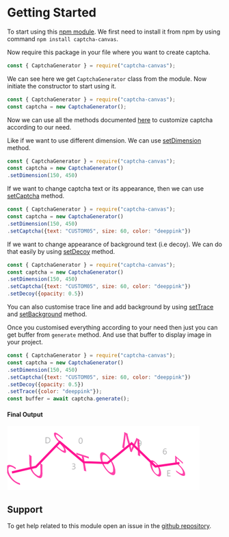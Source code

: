 # Getting Started

To start using this [npm module](https://npmjs.com/package/captcha-canvas). We first need to install it from npm by using command `npm install captcha-canvas`.

Now require this package in your file where you want to create captcha.
```js
const { CaptchaGenerator } = require("captcha-canvas");
```

We can see here we get `CaptchaGenerator` class from the module. Now initiate the constructor to start using it.
```js
const { CaptchaGenerator } = require("captcha-canvas");
const captcha = new CaptchaGenerator();
```

Now we can use all the methods documented [here](https://captcha-canvas.js.org/CaptchaGenerator.html) to customize captcha according to our need.

Like if we want to use different dimension. We can use [setDimension](https://captcha-canvas.js.org/CaptchaGenerator.html#setDimension) method.
```js
const { CaptchaGenerator } = require("captcha-canvas");
const captcha = new CaptchaGenerator()
.setDimension(150, 450) 
```

If we want to change captcha text or its appearance, then we can use [setCaptcha](https://captcha-canvas.js.org/CaptchaGenerator.html#setCaptcha) method.
```js
const { CaptchaGenerator } = require("captcha-canvas");
const captcha = new CaptchaGenerator()
.setDimension(150, 450) 
.setCaptcha({text: "CUSTOM05", size: 60, color: "deeppink"})
```

If we want to change appearance of background text (i.e decoy). We can do that easily by using [setDecoy](https://captcha-canvas.js.org/CaptchaGenerator.html#setDecoy) method.
```js
const { CaptchaGenerator } = require("captcha-canvas");
const captcha = new CaptchaGenerator()
.setDimension(150, 450) 
.setCaptcha({text: "CUSTOM05", size: 60, color: "deeppink"})
.setDecoy({opacity: 0.5})
```

You can also customise trace line and add background by using [setTrace](https://captcha-canvas.js.org/CaptchaGenerator.html#setTrace) and [setBackground](https://captcha-canvas.js.org/CaptchaGenerator.html#setBackground) method.

Once you customised everything according to your need then just you can get buffer from `generate` method. And use that buffer to display image in your project.

```js
const { CaptchaGenerator } = require("captcha-canvas");
const captcha = new CaptchaGenerator()
.setDimension(150, 450) 
.setCaptcha({text: "CUSTOM05", size: 60, color: "deeppink"})
.setDecoy({opacity: 0.5})
.setTrace({color: "deeppink"});
const buffer = await captcha.generate();
```

#### Final Output
![captcha](https://raw.githubusercontent.com/Shashank3736/captcha-canvas/master/examples/all.png)

## Support
To get help related to this module open an issue in the [github repository](https://github.com/Shashank3736/captcha-canvas). 
